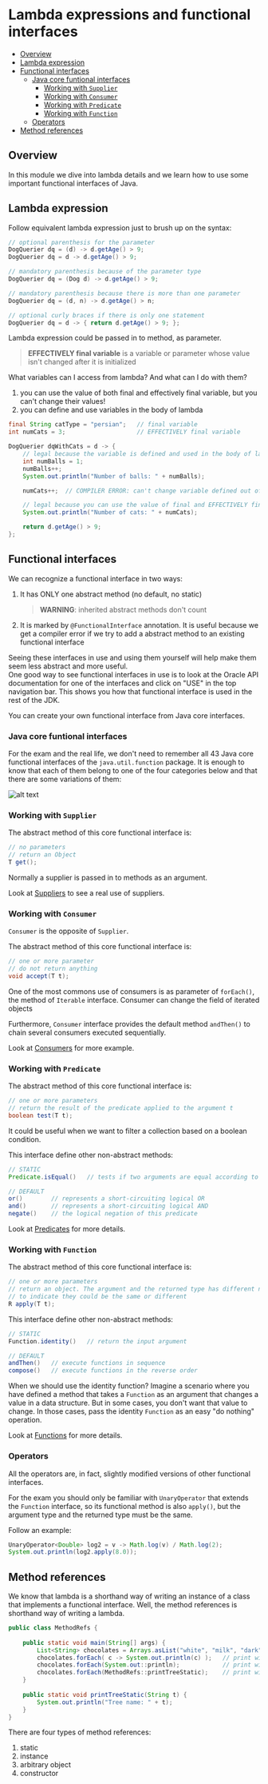 # Lambda expressions and functional interfaces
+ [Overview](#overview)
+ [Lambda expression](#lambda-expression)
+ [Functional interfaces](#functional-interfaces)
    - [Java core funtional interfaces](#java-core-funtional-interfaces)
        + [Working with ``Supplier``](#working-with-supplier)
        + [Working with ``Consumer``](#working-with-consumer)
        + [Working with ``Predicate``](#working-with-predicate)
        + [Working with ``Function``](#working-with-function)
    - [Operators](#operators)
+ [Method references](#method-references)

## Overview
In this module we dive into lambda details and we learn how to use some important functional interfaces of Java.

## Lambda expression
Follow equivalent lambda expression just to brush up on the syntax:
```java
// optional parenthesis for the parameter
DogQuerier dq = (d) -> d.getAge() > 9;
DogQuerier dq = d -> d.getAge() > 9;

// mandatory parenthesis because of the parameter type
DogQuerier dq = (Dog d) -> d.getAge() > 9;

// mandatory parenthesis because there is more than one parameter
DogQuerier dq = (d, n) -> d.getAge() > n;

// optional curly braces if there is only one statement 
DogQuerier dq = d -> { return d.getAge() > 9; };
```

Lambda expression could be passed in to method, as parameter.

> **EFFECTIVELY final variable** is a variable or parameter whose value isn't changed after it is initialized

What variables can I access from lambda? And what can I do with them?
 1. you can use the value of both final and effectively final variable, but you can't change their values!
 2. you can define and use variables in the body of lambda
```java
final String catType = "persian";   // final variable 
int numCats = 3;                    // EFFECTIVELY final variable

DogQuerier dqWithCats = d -> {
    // legal because the variable is defined and used in the body of lambda
    int numBalls = 1;
    numBalls++;
    System.out.println("Number of balls: " + numBalls);

    numCats++;  // COMPILER ERROR: can't change variable defined out of the body lambda

    // legal because you can use the value of final and EFFECTIVELY final variables
    System.out.println("Number of cats: " + numCats); 

    return d.getAge() > 9;
};
```

## Functional interfaces
We can recognize a functional interface in two ways:
 1. It has ONLY one abstract method (no default, no static)
    > **WARNING**: inherited abstract methods don't count
 2. It is marked by ``@FunctionalInterface`` annotation. It is useful because we get a compiler error if we try to add 
    a abstract method to an existing functional interface
    
Seeing these interfaces in use and using them yourself will help make them seem less abstract and more useful.    
One good way to see functional interfaces in use is to look at the Oracle API documentation for one of the interfaces 
and click on "USE" in the top navigation bar. This shows you how that functional interface is used in the rest of the JDK.

You can create your own functional interface from Java core interfaces.

### Java core funtional interfaces
For the exam and the real life, we don't need to remember all 43 Java core functional interfaces of the ``java.util.function`` package.
It is enough to know that each of them belong to one of the four categories below and that there are some variations of them:

![alt text](readme_resources/core-functional-interfaces.png)

### Working with ``Supplier``
The abstract method of this core functional interface is:
```java
// no parameters
// return an Object
T get();
```
Normally a supplier is passed in to methods as an argument.

Look at [Suppliers](src/Suppliers.java) to see a real use of suppliers.

### Working with ``Consumer``
``Consumer`` is the opposite of ``Supplier``.

The abstract method of this core functional interface is:
```java
// one or more parameter
// do not return anything
void accept(T t);
```
One of the most commons use of consumers is as parameter of ``forEach()``, the method of ``Iterable`` interface. Consumer can change the field of iterated objects

Furthermore, ``Consumer`` interface provides the default method ``andThen()`` to chain several consumers executed sequentially.

Look at [Consumers](src/Consumers.java) for more example.

### Working with ``Predicate``
The abstract method of this core functional interface is:
```java
// one or more parameters
// return the result of the predicate applied to the argument t
boolean test(T t);
```
It could be useful when we want to filter a collection based on a boolean condition.

This interface define other non-abstract methods:
```java
// STATIC
Predicate.isEqual()   // tests if two arguments are equal according to the equals() method of Object class

// DEFAULT
or()        // represents a short-circuiting logical OR
and()       // represents a short-circuiting logical AND
negate()    // the logical negation of this predicate
```
Look at [Predicates](src/Predicates.java) for more details.

### Working with ``Function``
The abstract method of this core functional interface is:
```java
// one or more parameters
// return an object. The argument and the returned type has different name 
// to indicate they could be the same or different
R apply(T t);
```

This interface define other non-abstract methods:
```java
// STATIC
Function.identity()   // return the input argument

// DEFAULT
andThen()   // execute functions in sequence
compose()   // execute functions in the reverse order
```
When we should use the identity function? 
Imagine a scenario where you have defined a method that takes a ``Function`` as an argument that changes a value
in a data structure. But in some cases, you don't want that value to change. 
In those cases, pass the identity ``Function`` as an easy "do nothing" operation.

Look at [Functions](src/Functions.java) for more details.

### Operators
All the operators are, in fact, slightly modified versions of other functional interfaces.

For the exam you should only be familiar with ``UnaryOperator`` that extends the ``Function`` interface,
so its functional method is also ``apply()``, but the argument type and the returned type must be the same.

Follow an example:
```java
UnaryOperator<Double> log2 = v -> Math.log(v) / Math.log(2);
System.out.println(log2.apply(8.0));
```

## Method references
We know that lambda is a shorthand way of writing an instance of a class that implements a functional interface.
Well, the method references is shorthand way of writing a lambda.
```java
public class MethodRefs {
    
    public static void main(String[] args) {
        List<String> chocolates = Arrays.asList("white", "milk", "dark");
        chocolates.forEach( c -> System.out.println(c) );   // print with lambda
        chocolates.forEach(System.out::println);            // print with a method reference
        chocolates.forEach(MethodRefs::printTreeStatic);    // print with our own static method reference
    }
    
    public static void printTreeStatic(String t) {
        System.out.println("Tree name: " + t);
    }
}
```
There are four types of method references:
 1. static
 2. instance
 3. arbitrary object
 4. constructor